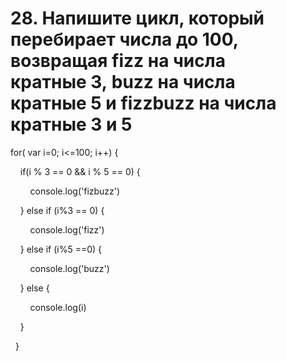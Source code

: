 # 28. Напишите цикл, который перебирает числа до 100, возвращая fizz на числа кратные 3, buzz на числа кратные 5 и fizzbuzz на числа кратные 3 и 5

for( var i=0; i<=100; i++) {

    if(i % 3 == 0 && i % 5 == 0) {

        console.log('fizbuzz')

    } else if (i%3 == 0) {

        console.log('fizz')

    } else if (i%5 ==0) {

        console.log('buzz')

    } else {

        console.log(i)

    }

  } 
